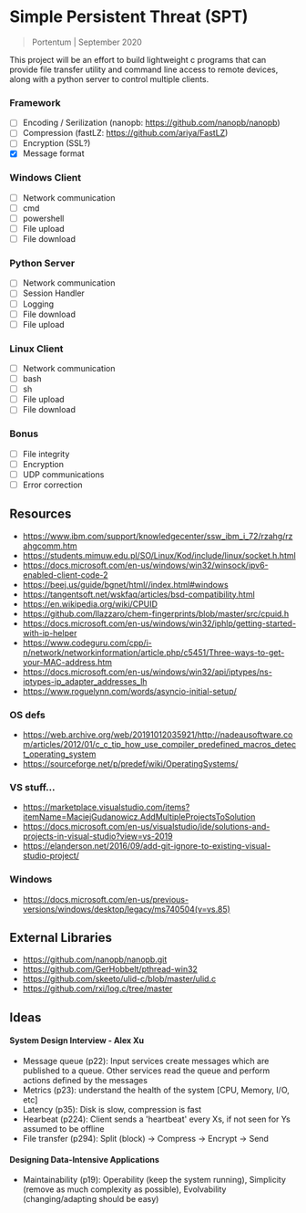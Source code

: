 # Simple Persistent Threat (SPT)

> Portentum | September 2020

This project will be an effort to build lightweight c programs that can provide file transfer utility and command line access to remote devices, along with a python server to control multiple clients.

### Framework
 - [ ] Encoding / Serilization (nanopb: https://github.com/nanopb/nanopb)
 - [ ] Compression (fastLZ: https://github.com/ariya/FastLZ)
 - [ ] Encryption (SSL?)
 - [X] Message format

### Windows Client
- [ ] Network communication
- [ ] cmd
- [ ] powershell
- [ ] File upload
- [ ] File download

### Python Server
- [ ] Network communication
- [ ] Session Handler
- [ ] Logging
- [ ] File download
- [ ] File upload

### Linux Client
- [ ] Network communication
- [ ] bash
- [ ] sh
- [ ] File upload
- [ ] File download

### Bonus
- [ ] File integrity
- [ ] Encryption
- [ ] UDP communications
- [ ] Error correction

## Resources
- https://www.ibm.com/support/knowledgecenter/ssw_ibm_i_72/rzahg/rzahgcomm.htm
- https://students.mimuw.edu.pl/SO/Linux/Kod/include/linux/socket.h.html
- https://docs.microsoft.com/en-us/windows/win32/winsock/ipv6-enabled-client-code-2
- https://beej.us/guide/bgnet/html//index.html#windows
- https://tangentsoft.net/wskfaq/articles/bsd-compatibility.html
- https://en.wikipedia.org/wiki/CPUID
- https://github.com/llazzaro/chem-fingerprints/blob/master/src/cpuid.h
- https://docs.microsoft.com/en-us/windows/win32/iphlp/getting-started-with-ip-helper
- https://www.codeguru.com/cpp/i-n/network/networkinformation/article.php/c5451/Three-ways-to-get-your-MAC-address.htm
- https://docs.microsoft.com/en-us/windows/win32/api/iptypes/ns-iptypes-ip_adapter_addresses_lh
- https://www.roguelynn.com/words/asyncio-initial-setup/

### OS defs
- https://web.archive.org/web/20191012035921/http://nadeausoftware.com/articles/2012/01/c_c_tip_how_use_compiler_predefined_macros_detect_operating_system
- https://sourceforge.net/p/predef/wiki/OperatingSystems/

### VS stuff...
- https://marketplace.visualstudio.com/items?itemName=MaciejGudanowicz.AddMultipleProjectsToSolution
- https://docs.microsoft.com/en-us/visualstudio/ide/solutions-and-projects-in-visual-studio?view=vs-2019
- https://elanderson.net/2016/09/add-git-ignore-to-existing-visual-studio-project/

### Windows
- https://docs.microsoft.com/en-us/previous-versions/windows/desktop/legacy/ms740504(v=vs.85)


## External Libraries
- https://github.com/nanopb/nanopb.git
- https://github.com/GerHobbelt/pthread-win32
- https://github.com/skeeto/ulid-c/blob/master/ulid.c
- https://github.com/rxi/log.c/tree/master

## Ideas
#### System Design Interview - Alex Xu
 - Message queue (p22): Input services create messages which are published to a queue. Other services read the queue and perform actions defined by the messages
 - Metrics (p23): understand the health of the system [CPU, Memory, I/O, etc]
 - Latency (p35): Disk is slow, compression is fast
 - Hearbeat (p224): Client sends a 'heartbeat' every Xs, if not seen for Ys assumed to be offline
 - File transfer (p294): Split (block) -> Compress -> Encrypt -> Send

#### Designing Data-Intensive Applications
 - Maintainability (p19): Operability (keep the system running), Simplicity (remove as much complexity as possible), Evolvability (changing/adapting should be easy)